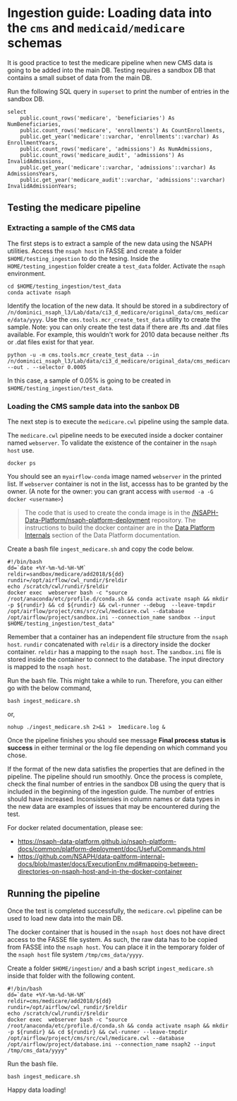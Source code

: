 # Ingestion guide: Loading data into the `cms` and `medicaid/medicare` schemas

It is good practice to test the medicare pipeline when new CMS data is going to be added into the main DB. Testing requires a sandbox DB that contains a small subset of data from the main DB.

Run the following SQL query in `superset` to print the number of entries in the sandbox DB.

```
select 
    public.count_rows('medicare', 'beneficiaries') As NumBeneficiaries,
    public.count_rows('medicare', 'enrollments') As CountEnrollments,
    public.get_year('medicare'::varchar, 'enrollments'::varchar) As EnrollmentYears,
    public.count_rows('medicare', 'admissions') As NumAdmissions,
    public.count_rows('medicare_audit', 'admissions') As InvalidAdmissions,
    public.get_year('medicare'::varchar, 'admissions'::varchar) As AdmissionsYears,
    public.get_year('medicare_audit'::varchar, 'admissions'::varchar) InvalidAdmissionYears;
```

## Testing the medicare pipeline

### Extracting a sample of the CMS data

The first steps is to extract a sample of the new data using the NSAPH utilities. Access the `nsaph host` in FASSE and create a folder `$HOME/testing_ingestion` to do the tesing. Inside the `HOME/testing_ingestion` folder create a `test_data` folder. Activate the `nsaph` environment.

```
cd $HOME/testing_ingestion/test_data
conda activate nsaph
```

Identify the location of the new data. It should be stored in a subdirectory of `/n/dominici_nsaph_l3/Lab/data/ci3_d_medicare/original_data/cms_medicare/data/yyyy`. Use the `cms.tools.mcr_create_test_data` utility to create the sample. Note: you can only create the test data if there are .fts and .dat files available. For example, this wouldn't work for 2010 data because neither .fts or .dat files exist for that year.

```
python -u -m cms.tools.mcr_create_test_data --in /n/dominici_nsaph_l3/Lab/data/ci3_d_medicare/original_data/cms_medicare/data/2018 --out . --selector 0.0005
```

In this case, a sample of 0.05% is going to be created in `$HOME/testing_ingestion/test_data`.

### Loading the CMS sample data into the sanbox DB

The next step is to execute the `medicare.cwl` pipeline using the sample data. 

The `medicare.cwl` pipeline needs to be executed inside a docker container named `webserver`. To validate the existence of the container in the `nsaph host` use.

```
docker ps
```

You should see an `myairflow-conda` image named `webserver` in the printed list. If `webserver` container is not in the list, accesss has to be granted by the owner. (A note for the owner: you can grant access with `usermod -a -G docker <username>`)

> The code that is used to create the conda image is in the [/NSAPH-Data-Platform/nsaph-platform-deployment](https://github.com/NSAPH-Data-Platform/nsaph-platform-deployment) repository. The instructions to build the docker container are in the [Data Platform Internals](https://nsaph-data-platform.github.io/nsaph-platform-docs/common/platform-deployment/doc/index.html) section of the Data Platform documentation.

Create a bash file `ingest_medicare.sh` and copy the code below.

```
#!/bin/bash 
dd=`date +%Y-%m-%d-%H-%M`
reldir=sandbox/medicare/add2018/${dd}
rundir=/opt/airflow/cwl_rundir/$reldir
echo /scratch/cwl/rundir/$reldir
docker exec  webserver bash -c "source /root/anaconda/etc/profile.d/conda.sh && conda activate nsaph && mkdir -p ${rundir} && cd ${rundir} && cwl-runner --debug  --leave-tmpdir  /opt/airflow/project/cms/src/cwl/medicare.cwl --database /opt/airflow/project/sandbox.ini --connection_name sandbox --input $HOME/testing_ingestion/test_data"
```

Remember that a container has an independent file structure from the `nsaph host`. `rundir` concatenated with `reldir` is a directory inside the docker container. `reldir` has a mapping to the `nsaph host`. The `sandbox.ini` file is stored inside the container to connect to the database. The input directory is mapped to the `nsaph host`.

Run the bash file. This might take a while to run. Therefore, you can either go with the below command,

```
bash ingest_medicare.sh
```

or,

```
nohup ./ingest_medicare.sh 2>&1 >  1medicare.log &
```

Once the pipeline finishes you should see message __Final process status is success__ in either terminal or the log file depending on which command you chose.

If the format of the new data satisfies the properties that are defined in the pipeline. The pipeline should run smoothly. Once the process is complete, check the final number of entries in the sandbox DB using the query that is included in the beginning of the ingestion guide. The number of entries should have increased. Inconsistensies in column names or data types in the new data are examples of issues that may be encountered during the test.

For docker related documentation, please see:
* https://nsaph-data-platform.github.io/nsaph-platform-docs/common/platform-deployment/doc/UsefulCommands.html
* https://github.com/NSAPH/data-paltform-internal-docs/blob/master/docs/ExecutionEnv.md#mapping-between-directories-on-nsaph-host-and-in-the-docker-container

<!-- ### Fixing column name/data type issues -->

## Running the pipeline

Once the test is completed successfully, the `medicare.cwl` pipeline can be used to load new data into the main DB.

The docker container that is housed in the `nsaph host` does not have direct access to the FASSE file system. As such, the raw data has to be copied from FASSE into the `nsaph host`. You can place it in the temporary folder of the `nsaph host` file system `/tmp/cms_data/yyyy`.

Create a folder `$HOME/ingestion/` and a bash script `ingest_medicare.sh` inside that folder with the following content.

```
#!/bin/bash 
dd=`date +%Y-%m-%d-%H-%M`
reldir=cms/medicare/add2018/${dd}
rundir=/opt/airflow/cwl_rundir/$reldir
echo /scratch/cwl/rundir/$reldir
docker exec  webserver bash -c "source /root/anaconda/etc/profile.d/conda.sh && conda activate nsaph && mkdir -p ${rundir} && cd ${rundir} && cwl-runner --leave-tmpdir  /opt/airflow/project/cms/src/cwl/medicare.cwl --database /opt/airflow/project/database.ini --connection_name nsaph2 --input /tmp/cms_data/yyyy"
```

Run the bash file.

```
bash ingest_medicare.sh
```

Happy data loading!
